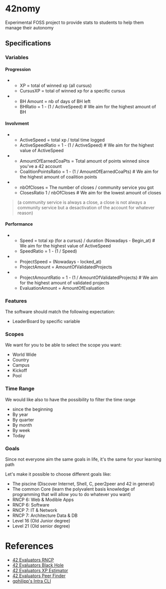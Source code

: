 # 42nomy
Experimental FOSS project to provide stats to students to help them manage their autonomy

## Specifications

### Variables

#### Progression
-
  - XP = total of winned xp (all cursus)
  - CursusXP = total of winned xp for a specific cursus

-
  - BH Amount = nb of days of BH left
  - BHRatio = 1 - (1 / ActiveSpeed) # We aim for the highest amount of BH

#### Involvment
-
  - ActiveSpeed = total xp / total time logged
  - ActiveSpeedRatio = 1 - (1 / ActiveSpeed) # We aim for the highest value of ActiveSpeed

-
  - AmountOfEarnedCoaPts = Total amount of points winned since you've a 42 account
  - CoalitionPointsRatio = 1 - (1 / AmountOfEarnedCoaPts) # We aim for the highest amount of coalition points

-
  - nbOfCloses = The number of closes / community service you got
  - ClosesRatio 1 / nbOfCloses # We aim for the lowest amount of closes
> (a community service is always a close, a close is not always a community service but a desactivation of the account for whatever reason)

#### Performance

-
  - Speed = total xp (for a cursus) / duration (Nowadays - Begin_at) # We aim for the highest value of ActiveSpeed
  - SpeedRatio = 1 - (1 / Speed)
-
  - ProjectSpeed = (Nowadays - locked_at)
  - ProjectAmount = AmountOfValidatedProjects

-
  - ProjectAmountRatio = 1 - (1 / AmountOfValidatedProjects) # We aim for the highest amount of validated projects
  - EvaluationAmount = AmountOfEvaluation

### Features

The software should match the following expectation:
- LeaderBoard by specific variable

### Scopes

We want for you to be able to select the scope you want:
- World Wide
- Country
- Campus
- Kickoff
- Pool

### Time Range

We would like also to have the possibility to filter the time range
- since the beginning
- By year
- By quarter
- By month
- By week
- Today

### Goals

Since not everyone aim the same goals in life, it's the same for your learning path

Let's make it possible to choose different goals like:
- The piscine (Discover Internet, Shell, C, peer2peer and 42 in general)
- The common Core (learn the polyvalent basis knowledge of programming that will allow you to do whatever you want)
- RNCP 6: Web & Modible Apps
- RNCP 6: Software
- RNCP 7: IT & Network
- RNCP 7: Architecture Data & DB
- Level 16 (Old Junior degree)
- Level 21 (Old senior degree)

# References
- [42 Evaluators RNCP](https://42evaluators.com/rncp/)
- [42 Evaluators Black Hole](https://42evaluators.com/blackhole)
- [42 Evaluators XP Estimator](https://42evaluators.com/calculator)
- [42 Evaluators Peer Finder](https://42evaluators.com/peerfinder/)
- [gphilipp's Intra CLI](https://github.com/GlaceCoding/akatsugit_pydetector)
